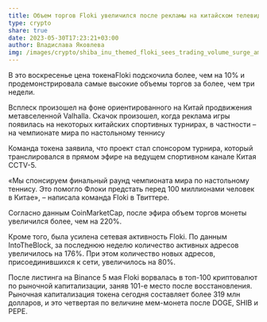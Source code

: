 ```yaml
---
title: Объем торгов Floki увеличился после рекламы на китайском телевидении
type: crypto
share: true
date: 2023-05-30T17:23:21+03:00
author: Владислава Яковлева
img: /images/crypto/shiba_inu_themed_floki_sees_trading_volume_surge_amid_china_plans.webp
---
```

В это воскресенье цена токенаFloki подскочила более, чем на 10% и продемонстрировала самые высокие объемы торгов за более, чем три недели.

Всплеск произошел на фоне ориентированного на Китай продвижения метавселенной Valhalla. Скачок произошел, когда реклама игры появилась на некоторых китайских спортивных турнирах, в частности – на чемпионате мира по настольному теннису

Команда токена заявила, что проект стал спонсором турнира, который транслировался в прямом эфире на ведущем спортивном канале Китая CCTV-5.

«Мы спонсируем финальный раунд чемпионата мира по настольному теннису. Это помогло Флоки предстать перед 100 миллионами человек в Китае», – написала команда Floki в Твиттере.

Согласно данным CoinMarketCap, после эфира объем торгов монеты увеличился более, чем на 220%.

Кроме того, была усилена сетевая активность Floki. По данным IntoTheBlock, за последнюю неделю количество активных адресов увеличилось на 176%. При этом количество новых адресов, присоединившихся к сети, увеличилось на 80%.

После листинга на Binance 5 мая Floki ворвалась в топ-100 криптовалют по рыночной капитализации, заняв 101-е место после восстановления. Рыночная капитализация токена сегодня составляет более 319 млн долларов, и это четвертая по величине мем-монета после DOGE, SHIB и PEPE.